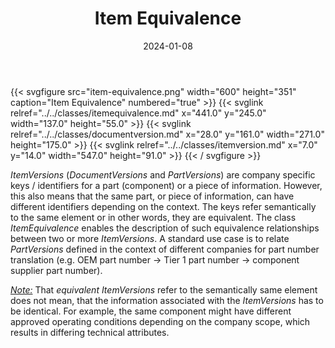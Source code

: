 ﻿---
title: Item Equivalence
toc: false
type: specs
layout: diagram
date: "2024-01-08"
draft: false
specification: VEC
version: 2.1.0
documentType: "Recommendation"
elementType: Diagram
classes:
  - ItemEquivalence
  - DocumentVersion
  - ItemVersion
menu:
  VEC-2.1.0:    
    parent: pdm-information
    identifier: pdm-information/item-equivalence
    weight: 1003004 

# Prev/next pager order (if `docs_section_pager` enabled in `params.toml`)
weight: 1003004
---
{{< svgfigure src="item-equivalence.png" width="600" height="351" caption="Item Equivalence" numbered="true" >}}
  {{< svglink relref="../../classes/itemequivalence.md" x="441.0" y="245.0" width="137.0" height="55.0" >}}
  {{< svglink relref="../../classes/documentversion.md" x="28.0" y="161.0" width="271.0" height="175.0" >}}
  {{< svglink relref="../../classes/itemversion.md" x="7.0" y="14.0" width="547.0" height="91.0" >}}
{{< / svgfigure >}}
<p> <i>ItemVersions </i>(<i>DocumentVersions</i> and <i>PartVersions</i>) are company specific keys / identifiers for a part (component) or a piece of information. However, this also means that the same part, or piece of information, can have different identifiers depending on the context. The keys refer semantically to the same element or in other words, they are equivalent. The class <i>ItemEquivalence</i> enables the description of such equivalence relationships between two or more <i>ItemVersions</i>. A standard use case is to relate <i>PartVersions</i><i> </i>defined in the context of different companies for part number translation (e.g. OEM&#160;part number&#160;-&gt;&#160;Tier 1 part number -&gt; component supplier part number).      </p>      <p> <i><u>Note:</u> </i>That <i>equivalent ItemVersions </i>refer to the semantically same element does not mean, that the information associated with the <i>ItemVersions</i> has to be identical. For example, the same component might have different approved operating conditions depending on the company scope, which results in differing technical attributes.       </p>      <p> &#160;      </p>